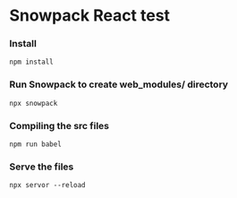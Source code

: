 # Snowpack React test

### Install

```
npm install
```

### Run Snowpack to create web_modules/ directory

```
npx snowpack
```

### Compiling the src files

```
npm run babel
```

### Serve the files

```
npx servor --reload
```

